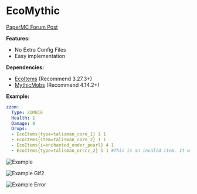# EcoMythic

[PaperMC Forum Post](https://forums.papermc.io/threads/ecomythic-bring-ecoitems-to-mythicmobs.149/)

**Features:**
- No Extra Config Files
- Easy implementation

**Dependencies:**
- [EcoItems](https://github.com/Auxilor/EcoItems) (Recommend 3.27.3+)
- [MythicMobs](https://mythiccraft.io/index.php?ewr-porta/) (Recommend 4.14.2+)

**Example:**
```yaml
zzom:
  Type: ZOMBIE
  Health: 1
  Damage: 0
  Drops:
  - EcoItems{type=talisman_core_1} 1 1
  - EcoItems{item=talisman_core_2} 1 1
  - EcoItems{i=enchanted_ender_pearl} 4 1
  - EcoItems{type=talisman_orccc_2} 1 1 #This is an invalid item. It will warn you if you put an item that isn't a valid EcoItem.
```

![Example](https://i.imgur.com/aXKs8UP.gif)

![Example Gif2](https://i.imgur.com/2csR4IF.gif)

![Example Error](https://i.imgur.com/NG7HOyy.png)
